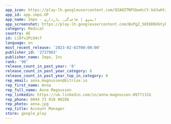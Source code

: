 ```yaml
---
app_icon: https://play-lh.googleusercontent.com/OZA0ZTNPSbw4cCY-bdJwHt2bSihzRV24jEJJscKV_4Nir_MJOf1mKyZ047jyzRpnHsQ
app_id: app.impo.GP
app_name: Impo - ایمپو | قاعدگی، بارداری
app_screenshot: https://play-lh.googleusercontent.com/BoPgZ_50I0D0dGtykQiJN3pr3KdlbrdS9ONPD6iqmO74ylFURquv5NslES5GmEfBMsA
category: Medical
country: AE
id: L18fv2PLU4cf
language: en
most_recent_release: '2023-02-02T00:00:00'
publisher_id: '2737983'
publisher_name: Impo, Inc
rank: '90'
release_count_in_past_year: '0'
release_count_in_past_year_category: 8
release_count_in_past_year_top_in_category: 9
rep_email: anna.magnussen@bitrise.io
rep_first_name: Anna
rep_full_name: Anna Magnussen
rep_linkedin: https://uk.linkedin.com/in/anna-magnussen-0977131b
rep_phone: 0044 73 918 00286
rep_photo: anna.jpg
rep_title: Account Manager
store: google_play
---
```


